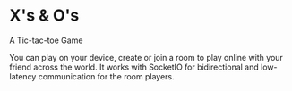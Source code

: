 # X's & O's

A Tic-tac-toe Game

You can play on your device, create or join a room to play online with your friend across the world. It works with SocketIO for bidirectional and low-latency communication for the room players.